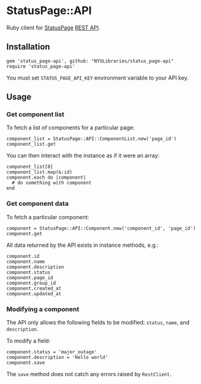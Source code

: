 # StatusPage::API

Ruby client for [StatusPage](https://www.statuspage.io/) [REST API](https://doers.statuspage.io/api/v1/).

## Installation

```
gem 'status_page-api', github: "NYULibraries/status_page-api"
require 'status_page-api'
```

You must set `STATUS_PAGE_API_KEY` environment variable to your API key.

## Usage

### Get component list

To fetch a list of components for a particular page:

```
component_list = StatusPage::API::ComponentList.new('page_id')
component_list.get
```

You can then interact with the instance as if it were an array:

```
component_list[0]
component_list.map(&:id)
component.each do |component|
  # do something with component
end
```

### Get component data

To fetch a particular component:

```
component = StatusPage::API::Component.new('component_id', 'page_id')
component.get
```

All data returned by the API exists in instance methods, e.g.:

```
component.id
component.name
component.description
component.status
component.page_id
component.group_id
component.created_at
component.updated_at
```

### Modifying a component

The API only allows the following fields to be modified: `status`, `name`, and `description`.

To modify a field:

```
component.status = 'major_outage'
component.description = 'Hello world'
component.save
```

The `save` method does not catch any errors raised by `RestClient`.
